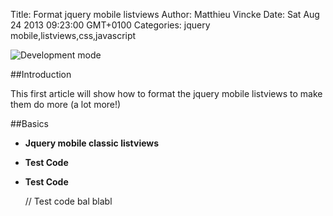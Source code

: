 Title: Format jquery mobile listviews
Author: Matthieu Vincke
Date: Sat Aug 24 2013 09:23:00 GMT+0100
Categories: jquery mobile,listviews,css,javascript

![Development mode](http://www.gravatar.com/avatar/aa9d29ca4e5f7d3889e715f56bcf6c7d.png)

##Introduction

This first article will show how to format the jquery mobile listviews to make them do more (a lot more!)

##Basics

- **Jquery mobile classic listviews**


- **Test Code**

- **Test Code**
	
	// Test code
	bal blabl